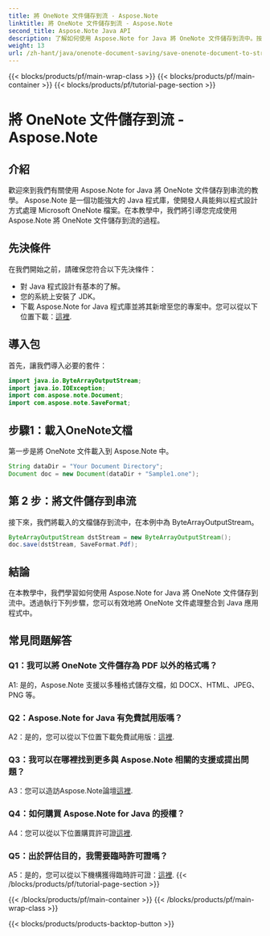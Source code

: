 ```yaml
---
title: 將 OneNote 文件儲存到流 - Aspose.Note
linktitle: 將 OneNote 文件儲存到流 - Aspose.Note
second_title: Aspose.Note Java API
description: 了解如何使用 Aspose.Note for Java 將 OneNote 文件儲存到流中。按照我們的逐步教程高效整合到您的 Java 應用程式中。
weight: 13
url: /zh-hant/java/onenote-document-saving/save-onenote-document-to-stream/
---
```


{{< blocks/products/pf/main-wrap-class >}}
{{< blocks/products/pf/main-container >}}
{{< blocks/products/pf/tutorial-page-section >}}

# 將 OneNote 文件儲存到流 - Aspose.Note

## 介紹

歡迎來到我們有關使用 Aspose.Note for Java 將 OneNote 文件儲存到串流的教學。 Aspose.Note 是一個功能強大的 Java 程式庫，使開發人員能夠以程式設計方式處理 Microsoft OneNote 檔案。在本教學中，我們將引導您完成使用 Aspose.Note 將 OneNote 文件儲存到流的過程。

## 先決條件

在我們開始之前，請確保您符合以下先決條件：

- 對 Java 程式設計有基本的了解。
- 您的系統上安裝了 JDK。
- 下載 Aspose.Note for Java 程式庫並將其新增至您的專案中。您可以從以下位置下載：[這裡](https://releases.aspose.com/note/java/).

## 導入包

首先，讓我們導入必要的套件：

```java
import java.io.ByteArrayOutputStream;
import java.io.IOException;
import com.aspose.note.Document;
import com.aspose.note.SaveFormat;
```

## 步驟1：載入OneNote文檔

第一步是將 OneNote 文件載入到 Aspose.Note 中。

```java
String dataDir = "Your Document Directory";
Document doc = new Document(dataDir + "Sample1.one");
```

## 第 2 步：將文件儲存到串流

接下來，我們將載入的文檔儲存到流中，在本例中為 ByteArrayOutputStream。

```java
ByteArrayOutputStream dstStream = new ByteArrayOutputStream();
doc.save(dstStream, SaveFormat.Pdf);
```

## 結論

在本教學中，我們學習如何使用 Aspose.Note for Java 將 OneNote 文件儲存到流中。透過執行下列步驟，您可以有效地將 OneNote 文件處理整合到 Java 應用程式中。

## 常見問題解答

### Q1：我可以將 OneNote 文件儲存為 PDF 以外的格式嗎？

A1: 是的，Aspose.Note 支援以多種格式儲存文檔，如 DOCX、HTML、JPEG、PNG 等。 

### Q2：Aspose.Note for Java 有免費試用版嗎？

 A2：是的，您可以從以下位置下載免費試用版：[這裡](https://releases.aspose.com/).

### Q3：我可以在哪裡找到更多與 Aspose.Note 相關的支援或提出問題？

 A3：您可以造訪Aspose.Note論壇[這裡](https://forum.aspose.com/c/note/28).

### Q4：如何購買 Aspose.Note for Java 的授權？

 A4：您可以從以下位置購買許可證[這裡](https://purchase.aspose.com/buy).

### Q5：出於評估目的，我需要臨時許可證嗎？

 A5：是的，您可以從以下機構獲得臨時許可證：[這裡](https://purchase.aspose.com/temporary-license/).
{{< /blocks/products/pf/tutorial-page-section >}}

{{< /blocks/products/pf/main-container >}}
{{< /blocks/products/pf/main-wrap-class >}}

{{< blocks/products/products-backtop-button >}}
